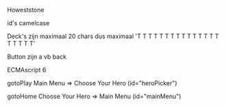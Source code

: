 Howeststone

id's camelcase

Deck's zijn maximaal 20 chars
dus maximaal 'T T T T T T T T T T T T T T T T T T T T'

Button zijn a
vb <a>back</a>


ECMAscript 6

gotoPlay Main Menu => Choose Your Hero (id="heroPicker")

gotoHome Choose Your Hero => Main Menu (id="mainMenu")
